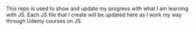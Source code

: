 This repo is used to show and update my progress with what I am learning with JS.
Each JS file that I create will be updated here as I work my way through Udemy courses on JS.
